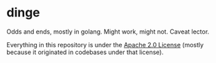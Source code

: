 # dinge


Odds and ends, mostly in golang. Might work, might not. Caveat lector.

Everything in this repository is under the [Apache 2.0 License](License) (mostly because it originated in codebases under that license).
